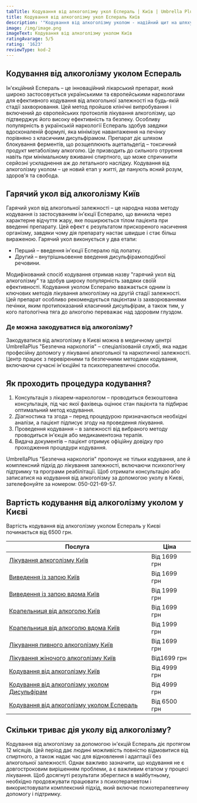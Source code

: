 ```yaml
---
tabTitle: Кодування від алкоголізму укол Еспераль | Київ | Umbrella Plus | Від 6500 грн
title: Кодування від алкоголізму укол Еспераль Київ
description: '"Кодування від алкоголізму уколом - надійний щит на шляху до тверезості!"'
image: /img/image.png
imageText: Кодування від алкоголізму уколом Київ
ratingAvarage: 5/5
rating: '1623'
reviewType: kod-2
---
```


## Кодування від алкоголізму уколом Еспераль

Ін'єкційний Еспераль – це інноваційний лікарський препарат, який широко застосовується українськими та європейськими наркологами для ефективного кодування від алкогольної залежності на будь-якій стадії захворювання. Цей метод пройшов клінічні випробування і включений до європейських протоколів лікування алкоголізму, що підтверджує його високу ефективність та безпеку. Особливу популярність в українській наркології Еспераль здобув завдяки вдосконаленій формулі, яка мінімізує навантаження на печінку порівняно з класичним дисульфірамом. Препарат діє шляхом блокування ферментів, що розщеплюють ацетальдегід – токсичний продукт метаболізму алкоголю. Це призводить до сильного отруєння навіть при мінімальному вживанні спиртного, що може спричинити серйозні ускладнення аж до летального наслідку. Кодування від алкоголізму уколом – це новий етап у житті, де панують ясний розум, здоров'я та свобода.

## Гарячий укол від алкоголізму Київ

Гарячий укол від алкогольної залежності – це народна назва методу кодування із застосуванням ін'єкції Еспералю, що виникла через характерне відчуття жару, яке поширюється тілом пацієнта при введенні препарату. Цей ефект є результатом прискореного насичення організму, завдяки чому дія препарату настає швидше і стає більш вираженою. Гарячий укол виконується у два етапи:

* Перший – введення ін'єкції Еспералю під лопатку.
* Другий – внутрішньовенне введення дисульфірамоподібної речовини.

Модифікований спосіб кодування отримав назву "гарячий укол від алкоголізму" та здобув широку популярність завдяки своїй ефективності. Кодування уколом Еспералю вважається одним із ключових методів лікування алкоголізму на другій стадії залежності. Цей препарат особливо рекомендується пацієнтам із захворюваннями печінки, яким протипоказаний класичний дисульфірам, а також тим, у кого патологічна тяга до алкоголю переважає над здоровим глуздом.

### Де можна закодуватися від алкоголізму?

Закодуватися від алкоголізму в Києві можна в медичному центрі UmbrellaPlus "Безпечна наркологія" – спеціалізованій службі, яка надає професійну допомогу у лікуванні алкогольної та наркотичної залежності. Центр працює з перевіреними та безпечними методами кодування, включаючи сучасні ін'єкційні та психотерапевтичні способи.

## Як проходить процедура кодування?

1. Консультація з лікарем-наркологом – проводиться безкоштовна консультація, під час якої фахівець оцінює стан пацієнта та підбирає оптимальний метод кодування.
2. Діагностика та згода – перед процедурою призначаються необхідні аналізи, а пацієнт підписує згоду на проведення лікування.
3. Проведення кодування – в залежності від вибраного методу проводиться ін'єкція або медикаментозна терапія.
4. Видача документів – пацієнт отримує офіційну довідку про проходження процедури кодування.

UmbrellaPlus "Безпечна наркологія" пропонує не тільки кодування, але й комплексний підхід до лікування залежності, включаючи психологічну підтримку та програми реабілітації. Щоб отримати консультацію або записатися на кодування від алкоголізму за допомогою уколу в Києві, зателефонуйте за номером: 050-021-69-57.

## Вартість кодування від алкоголізму уколом у Києві

Вартість кодування від алкоголізму уколом Еспераль у Києві починається від 6500 грн.

| Послуга                                                                                                                         | Ціна         |
| ------------------------------------------------------------------------------------------------------------------------------- | ------------ |
| [Лікування алкоголізму Київ](https://umbrella-plus.com.ua/uk/kiev/likyvania-alkogolizmy-kiev/)                                  | Від 1699 грн |
| [Виведення із запою Київ](https://umbrella-plus.com.ua/uk/kiev/vivod-iz-zapoia-kiev-ua/)                                        | Від 1699 грн |
| [Виведення із запою вдома Київ](https://umbrella-plus.com.ua/uk/kiev/vivod-iz-zapoia-na-domy-kiev-ua/)                          | Від 1999 грн |
| [Крапельниця від алкоголю Київ](https://umbrella-plus.com.ua/uk/kiev/kapelnica_ot_alkogola_kiev/)                               | Від 1699 грн |
| [Крапельниця від алкоголю вдома Київ](https://umbrella-plus.com.ua/uk/kiev/kapelnica_ot_alkogola_na_dom_kiev/)                  | Від 1999 грн |
| [Лікування пивного алкоголізму Київ](https://umbrella-plus.com.ua/uk/kiev/likyvania-pivnogo-alkogolizma-kyiv/)                  | Від 1699 грн |
| [Лікування жіночого алкоголізму Київ](https://umbrella-plus.com.ua/uk/kiev/likyvania-jenskogo-alkogolizma-kiev/)                | Від1699 грн  |
| [Кодування від алкоголізму Київ](https://umbrella-plus.com.ua/uk/kiev/kodirovka-ot-alkogolia-kiev-ua/)                          | Від 4999 грн |
| [Кодування від алкоголізму уколом Дисульфірам](https://umbrella-plus.com.ua/uk/kiev/kodirovka-ot-alkogolia-disulfiram-kiev-ua/) | Від 4999 грн |
| [Кодування від алкоголізму уколом Еспераль](https://umbrella-plus.com.ua/uk/kiev/kodirovka-ot-alkogolizma-espiarl-kiev-ua/)     | Від 6500 грн |

## Скільки триває дія уколу від алкоголізму?

Кодування від алкоголізму за допомогою ін'єкцій Еспераль діє протягом 12 місяців. Цей період дає людині можливість повністю відмовитися від спиртного, а також надає час для відновлення і адаптації без алкогольної залежності. Однак важливо зазначити, що кодування не є довгостроковим вирішенням проблеми, а є важливим етапом у процесі лікування. Щоб досягнуті результати збереглися в майбутньому, необхідно продовжувати працювати з психотерапевтом і використовувати комплексний підхід, який включає психотерапевтичну допомогу і підтримку.

